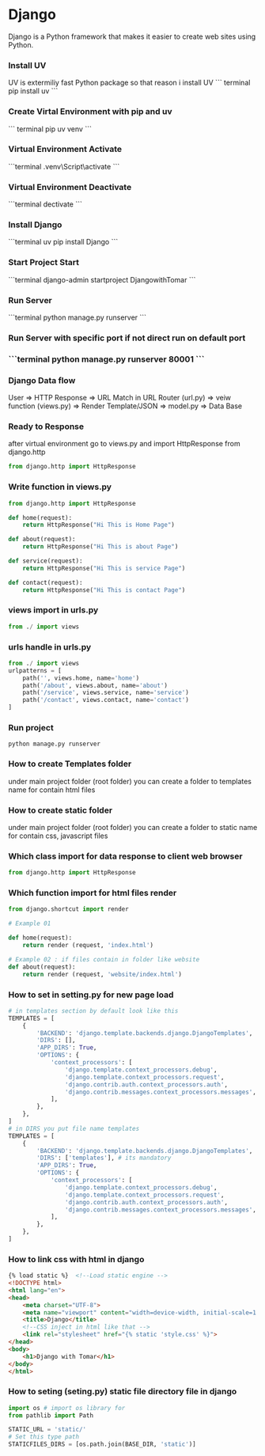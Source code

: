 # Django
Django is a Python framework that makes it easier to create web sites using Python.

<h3>Install UV</h3>
<!-- ## Install UV -->
UV is extermiliy fast Python package so that reason i install UV
``` terminal
pip install uv
```
<!-- .......................................................................... -->
<h3>Create Virtal Environment with pip and uv</h3>
``` terminal
pip uv venv
```
<!-- .......................................................................... -->
<h3>Virtual Environment Activate</h3>
```terminal
.venv\Script\activate
```
<!-- .......................................................................... -->
<h3>Virtual Environment Deactivate</h3>
```terminal
dectivate
```
<!-- .......................................................................... -->
<h3>Install Django</h3>
```terminal
uv pip install Django
```
<!-- .......................................................................... -->
<h3>Start Project Start</h3>
```terminal
django-admin startproject DjangowithTomar
```
<!-- .......................................................................... -->
<h3>Run Server</h3>
```terminal
python manage.py runserver
```
<!-- .......................................................................... -->
<h3>Run Server with specific port if not direct run on default port<h3> 
```terminal
python manage.py runserver 80001
```
<!-- .......................................................................... -->
<h3>Django Data flow</h3>
User => HTTP Response => URL Match in URL Router (url.py) => veiw function (views.py) => Render Template/JSON => model.py => Data Base

<!-- .......................................................................... -->
<h3>Ready to Response</h3>

after virtual environment go to views.py and import HttpResponse from django.http
```python
from django.http import HttpResponse

```
<!-- .......................................................................... -->
<h3>Write function in views.py</h3>

```python
from django.http import HttpResponse

def home(request):
    return HttpResponse("Hi This is Home Page")

def about(request):
    return HttpResponse("Hi This is about Page")

def service(request):
    return HttpResponse("Hi This is service Page")

def contact(request):
    return HttpResponse("Hi This is contact Page")
```
<!-- .......................................................................... -->
<h3>views import in urls.py</h3>

```python
from ./ import views
```
<!-- .......................................................................... -->
<h3>urls handle in urls.py</h3>

```python
from ./ import views
urlpatterns = [
    path('', views.home, name='home')
    path('/about', views.about, name='about')
    path('/service', views.service, name='service')
    path('/contact', views.contact, name='contact')
]
```
<!-- .......................................................................... -->
<h3>Run project</h3>

```terminal
python manage.py runserver
```
<!-- .......................................................................... -->
<h3>How to create Templates folder</h3>

under main project folder (root folder) you can create a folder to templates name for contain html files

<!-- .......................................................................... -->

<h3>How to create static folder </h3>
under main project folder (root folder) you can create a folder to static name for contain css, javascript files

<!-- .......................................................................... -->

<h3>Which class import for data response to client web browser</h3>

```python
from django.http import HttpResponse

```
<!-- .......................................................................... -->

<h3>Which function import for html files render</h3>

```python
from django.shortcut import render 

# Example 01

def home(request):
    return render (request, 'index.html') 

# Example 02 : if files contain in folder like website
def about(request):
    return render (request, 'website/index.html')

```
<!-- .......................................................................... -->

<h3>How to set in setting.py for new page load</h3>

```python
# in templates section by default look like this 
TEMPLATES = [
    {
        'BACKEND': 'django.template.backends.django.DjangoTemplates',
        'DIRS': [],
        'APP_DIRS': True,
        'OPTIONS': {
            'context_processors': [
                'django.template.context_processors.debug',
                'django.template.context_processors.request',
                'django.contrib.auth.context_processors.auth',
                'django.contrib.messages.context_processors.messages',
            ],
        },
    },
]
# in DIRS you put file name templates
TEMPLATES = [
    {
        'BACKEND': 'django.template.backends.django.DjangoTemplates',
        'DIRS': ['templates'], # its mandatory
        'APP_DIRS': True,
        'OPTIONS': {
            'context_processors': [
                'django.template.context_processors.debug',
                'django.template.context_processors.request',
                'django.contrib.auth.context_processors.auth',
                'django.contrib.messages.context_processors.messages',
            ],
        },
    },
]
```
<!-- .......................................................................... -->
<h3>How to link css with html in django</h3>

```html
{% load static %}  <!--Load static engine -->
<!DOCTYPE html>
<html lang="en">
<head>
    <meta charset="UTF-8">
    <meta name="viewport" content="width=device-width, initial-scale=1.0">
    <title>Django</title>
    <!--CSS inject in html like that -->
    <link rel="stylesheet" href="{% static 'style.css' %}"> 
</head>
<body>
    <h1>Django with Tomar</h1>
</body>
</html>
```
<!-- .......................................................................... -->
<h3>How to seting (seting.py) static file directory file in django</h3>

```python
import os # import os library for 
from pathlib import Path

STATIC_URL = 'static/'
# Set this type path
STATICFILES_DIRS = [os.path.join(BASE_DIR, 'static')]

```


